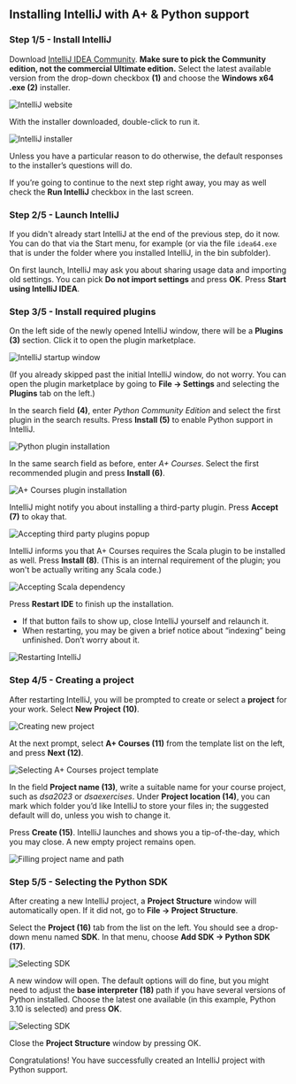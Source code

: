 ## Installing IntelliJ with A+ & Python support

### Step 1/5 - Install IntelliJ

Download [IntelliJ IDEA Community](https://www.jetbrains.com/idea/download/other.html). **Make sure to pick the Community edition, not the commercial Ultimate edition.** Select the latest available version from the drop-down checkbox **(1)** and choose the **Windows x64 .exe (2)** installer.

![IntelliJ website](images/installation/1.png)

With the installer downloaded, double-click to run it.

![IntelliJ installer](images/installation/2.png)

Unless you have a particular reason to do otherwise, the default responses to the installer’s questions will do.

If you’re going to continue to the next step right away, you may as well check the **Run IntelliJ** checkbox in the last screen.

### Step 2/5 - Launch IntelliJ

If you didn't already start IntelliJ at the end of the previous step, do it now. You can do that via the Start menu, for example (or via the file `idea64.exe` that is under the folder where you installed IntelliJ, in the bin subfolder).

On first launch, IntelliJ may ask you about sharing usage data and importing old settings. You can pick **Do not import settings** and press **OK**. Press **Start using IntelliJ IDEA**.

### Step 3/5 - Install required plugins

On the left side of the newly opened IntelliJ window, there will be a **Plugins (3)** section. Click it to open the plugin marketplace.

![IntelliJ startup window](images/installation/3.png)

(If you already skipped past the initial IntelliJ window, do not worry. You can open the plugin marketplace by going to **File -> Settings** and selecting the **Plugins** tab on the left.)

In the search field **(4)**, enter _Python Community Edition_ and select the first plugin in the search results. Press **Install (5)** to enable Python support in IntelliJ.

![Python plugin installation](images/installation/4.png)

In the same search field as before, enter _A+ Courses_. Select the first recommended plugin and press **Install (6)**.

![A+ Courses plugin installation](images/installation/5.png)

IntelliJ might notify you about installing a third-party plugin. Press **Accept (7)** to okay that.

![Accepting third party plugins popup](images/installation/6.png)

IntelliJ informs you that A+ Courses requires the Scala plugin to be installed as well. Press **Install (8)**. (This is an internal requirement of the plugin; you won't be actually writing any Scala code.)

![Accepting Scala dependency](images/installation/7.png)

Press **Restart IDE** to finish up the installation. 
- If that button fails to show up, close IntelliJ yourself and relaunch it.
- When restarting, you may be given a brief notice about “indexing” being unfinished. Don’t worry about it.

![Restarting IntelliJ](images/installation/8.png)

### Step 4/5 - Creating a project

After restarting IntelliJ, you will be prompted to create or select a **project** for your work. Select **New Project (10)**.

![Creating new project](images/installation/9.png)

At the next prompt, select **A+ Courses (11)** from the template list on the left, and press **Next (12)**.

![Selecting A+ Courses project template](images/installation/10.png)

In the field **Project name (13)**, write a suitable name for your course project, such as _dsa2023_ or _dsaexercises_. Under **Project location (14)**, you can mark which folder you’d like IntelliJ to store your files in; the suggested default will do, unless you wish to change it.

Press **Create (15)**. IntelliJ launches and shows you a tip-of-the-day, which you may close. A new empty project remains open.

![Filling project name and path](images/installation/11.png)

### Step 5/5 - Selecting the Python SDK

After creating a new IntelliJ project, a **Project Structure** window will automatically open. If it did not, go to **File -> Project Structure**.

Select the **Project (16)** tab from the list on the left. You should see a drop-down menu named **SDK**. In that menu, choose **Add SDK -> Python SDK (17)**.

![Selecting SDK](images/installation/12.png)

A new window will open. The default options will do fine, but you might need to adjust the **base interpreter (18)** path if you have several versions of Python installed. Choose the latest one available (in this example, Python 3.10 is selected) and press **OK**.

![Selecting SDK](images/installation/13.png)

Close the **Project Structure** window by pressing OK.

Congratulations! You have successfully created an IntelliJ project with Python support.
